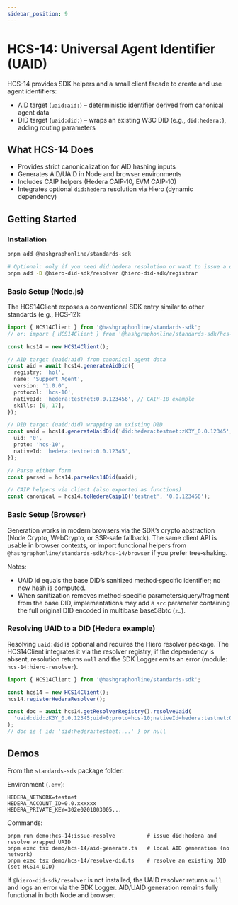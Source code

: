 ```yaml
---
sidebar_position: 9
---
```


# HCS-14: Universal Agent Identifier (UAID)

HCS-14 provides SDK helpers and a small client facade to create and use agent identifiers:

- AID target (`uaid:aid:`) – deterministic identifier derived from canonical agent data
- DID target (`uaid:did:`) – wraps an existing W3C DID (e.g., `did:hedera:`), adding routing parameters

## What HCS-14 Does

- Provides strict canonicalization for AID hashing inputs
- Generates AID/UAID in Node and browser environments
- Includes CAIP helpers (Hedera CAIP‑10, EVM CAIP‑10)
- Integrates optional `did:hedera` resolution via Hiero (dynamic dependency)

## Getting Started

### Installation

```bash
pnpm add @hashgraphonline/standards-sdk

# Optional: only if you need did:hedera resolution or want to issue a did:hedera in demos
pnpm add -D @hiero-did-sdk/resolver @hiero-did-sdk/registrar
```

### Basic Setup (Node.js)

The HCS14Client exposes a conventional SDK entry similar to other standards (e.g., HCS‑12):

```ts
import { HCS14Client } from '@hashgraphonline/standards-sdk';
// or: import { HCS14Client } from '@hashgraphonline/standards-sdk/hcs-14';

const hcs14 = new HCS14Client();

// AID target (uaid:aid) from canonical agent data
const aid = await hcs14.generateAidDid({
  registry: 'hol',
  name: 'Support Agent',
  version: '1.0.0',
  protocol: 'hcs-10',
  nativeId: 'hedera:testnet:0.0.123456', // CAIP‑10 example
  skills: [0, 17],
});

// DID target (uaid:did) wrapping an existing DID
const uaid = hcs14.generateUaidDid('did:hedera:testnet:zK3Y_0.0.12345', {
  uid: '0',
  proto: 'hcs-10',
  nativeId: 'hedera:testnet:0.0.12345',
});

// Parse either form
const parsed = hcs14.parseHcs14Did(uaid);

// CAIP helpers via client (also exported as functions)
const canonical = hcs14.toHederaCaip10('testnet', '0.0.123456');
```

### Basic Setup (Browser)

Generation works in modern browsers via the SDK’s crypto abstraction (Node Crypto, WebCrypto, or SSR‑safe fallback). The same client API is usable in browser contexts, or import functional helpers from `@hashgraphonline/standards-sdk/hcs-14/browser` if you prefer tree‑shaking.

Notes:
- UAID id equals the base DID’s sanitized method‑specific identifier; no new hash is computed.
- When sanitization removes method‑specific parameters/query/fragment from the base DID, implementations may add a `src` parameter containing the full original DID encoded in multibase base58btc (`z…`).

### Resolving UAID to a DID (Hedera example)

Resolving `uaid:did` is optional and requires the Hiero resolver package. The HCS14Client integrates it via the resolver registry; if the dependency is absent, resolution returns `null` and the SDK Logger emits an error (module: `hcs-14:hiero-resolver`).

```ts
import { HCS14Client } from '@hashgraphonline/standards-sdk';

const hcs14 = new HCS14Client();
hcs14.registerHederaResolver();

const doc = await hcs14.getResolverRegistry().resolveUaid(
  'uaid:did:zK3Y_0.0.12345;uid=0;proto=hcs-10;nativeId=hedera:testnet:0.0.12345',
);
// doc is { id: 'did:hedera:testnet:...' } or null
```

## Demos

From the `standards-sdk` package folder:

Environment (`.env`):

```
HEDERA_NETWORK=testnet
HEDERA_ACCOUNT_ID=0.0.xxxxxx
HEDERA_PRIVATE_KEY=302e0201003005...
```

Commands:

```
pnpm run demo:hcs-14:issue-resolve          # issue did:hedera and resolve wrapped UAID
pnpm exec tsx demo/hcs-14/aid-generate.ts   # local AID generation (no network)
pnpm exec tsx demo/hcs-14/resolve-did.ts    # resolve an existing DID (set HCS14_DID)
```

If `@hiero-did-sdk/resolver` is not installed, the UAID resolver returns `null` and logs an error via the SDK Logger. AID/UAID generation remains fully functional in both Node and browser.
